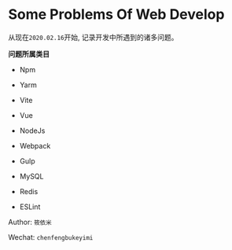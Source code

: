 # Some Problems Of Web Develop

从现在`2020.02.16`开始, 记录开发中所遇到的诸多问题。



**问题所属类目**

- Npm
- Yarm

- Vite
- Vue
- NodeJs
- Webpack
- Gulp
- MySQL
- Redis
- ESLint





Author: `筱依米`

Wechat: `chenfengbukeyimi`